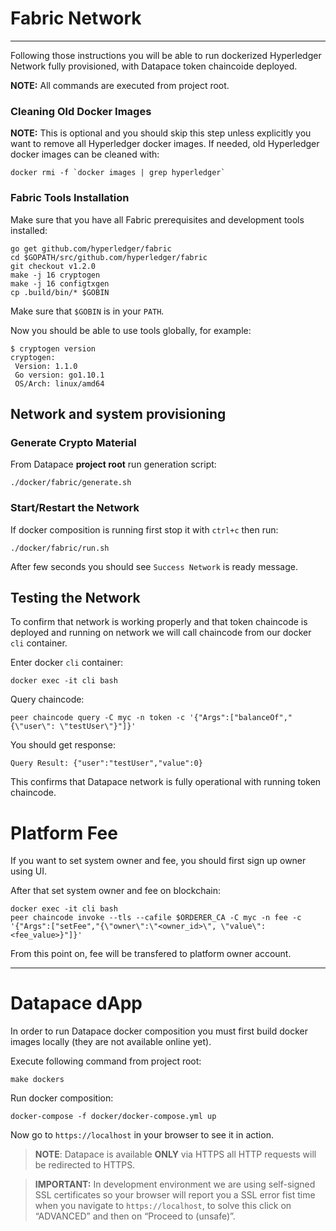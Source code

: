 # Fabric Network
---
Following those instructions you will be able to run dockerized Hyperledger Network fully provisioned, with Datapace token chaincoide deployed.

**NOTE:**  All commands are executed from project root.

### Cleaning Old Docker Images
**NOTE:**
This is optional and you should skip this step unless explicitly you want to remove all Hyperledger docker images. If needed, old Hyperledger docker images can be cleaned with:
```
docker rmi -f `docker images | grep hyperledger`
```

### Fabric Tools Installation
Make sure that you have all Fabric prerequisites and development tools installed:
```
go get github.com/hyperledger/fabric
cd $GOPATH/src/github.com/hyperledger/fabric
git checkout v1.2.0
make -j 16 cryptogen
make -j 16 configtxgen
cp .build/bin/* $GOBIN
```

Make sure that `$GOBIN` is in your `PATH`.

Now you should be able to use tools globally, for example:

```
$ cryptogen version
cryptogen:
 Version: 1.1.0
 Go version: go1.10.1
 OS/Arch: linux/amd64
```

## Network and system provisioning

### Generate Crypto Material
From Datapace **project root** run generation script:
```
./docker/fabric/generate.sh
```

### Start/Restart the Network
If docker composition is running first stop it with `ctrl+c` then run:
```
./docker/fabric/run.sh
```
After few seconds you should see `Success Network` is ready message.

## Testing the Network
To confirm that network is working properly and that token chaincode is deployed and running on network
we will call chaincode from our docker `cli` container.

Enter docker `cli` container:

```
docker exec -it cli bash
```

Query chaincode:

```
peer chaincode query -C myc -n token -c '{"Args":["balanceOf","{\"user\": \"testUser\"}"]}'
```

You should get response:
```
Query Result: {"user":"testUser","value":0}

```

This confirms that Datapace network is fully operational with running token chaincode.

# Platform Fee

If you want to set system owner and fee, you should first sign up owner using UI.

After that set system owner and fee on blockchain:
```
docker exec -it cli bash
peer chaincode invoke --tls --cafile $ORDERER_CA -C myc -n fee -c '{"Args":["setFee","{\"owner\":\"<owner_id>\", \"value\": <fee_value>}"]}'
```

From this point on, fee will be transfered to platform owner account.

---
# Datapace dApp
In order to run Datapace docker composition  you must first build docker images locally (they are not available online yet).

Execute following command from project root:
```
make dockers
```
Run docker composition:
```
docker-compose -f docker/docker-compose.yml up
```

Now go to `https://localhost` in your browser to see it in action.

> **NOTE**: Datapace is available **ONLY** via HTTPS all HTTP requests will be redirected to HTTPS.

> **IMPORTANT:** In development environment we are using self-signed SSL certificates so your browser will report you a SSL error fist time when you navigate to `https://localhost`, to solve this click on “ADVANCED” and then on “Proceed to <domain name> (unsafe)”.
